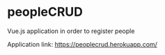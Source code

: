 # peopleCRUD
Vue.js application in order to register people

Application link: https://peoplecrud.herokuapp.com/
